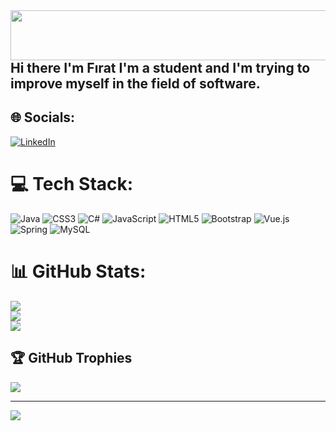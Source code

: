 <img src ="https://media.giphy.com/media/PNCWl4fqb2mWQN86Cv/giphy.gif" align="right" width="1000" height="80">

##

## Hi there I'm Fırat I'm a student and I'm trying to improve myself in the field of software.


## 🌐 Socials:
[![LinkedIn](https://img.shields.io/badge/LinkedIn-%230077B5.svg?logo=linkedin&logoColor=white)](https://linkedin.com/in/https://www.linkedin.com/in/fırat-asi-0a26582a3/) 

# 💻 Tech Stack:
![Java](https://img.shields.io/badge/java-%23ED8B00.svg?style=for-the-badge&logo=openjdk&logoColor=white) ![CSS3](https://img.shields.io/badge/css3-%231572B6.svg?style=for-the-badge&logo=css3&logoColor=white) ![C#](https://img.shields.io/badge/c%23-%23239120.svg?style=for-the-badge&logo=csharp&logoColor=white) ![JavaScript](https://img.shields.io/badge/javascript-%23323330.svg?style=for-the-badge&logo=javascript&logoColor=%23F7DF1E) ![HTML5](https://img.shields.io/badge/html5-%23E34F26.svg?style=for-the-badge&logo=html5&logoColor=white) ![Bootstrap](https://img.shields.io/badge/bootstrap-%238511FA.svg?style=for-the-badge&logo=bootstrap&logoColor=white) ![Vue.js](https://img.shields.io/badge/vue.js-%2335495e.svg?style=for-the-badge&logo=vuedotjs&logoColor=%234FC08D) ![Spring](https://img.shields.io/badge/spring-%236DB33F.svg?style=for-the-badge&logo=spring&logoColor=white) ![MySQL](https://img.shields.io/badge/mysql-4479A1.svg?style=for-the-badge&logo=mysql&logoColor=white)
# 📊 GitHub Stats:
![](https://github-readme-stats.vercel.app/api?username=Firatasi&theme=merko&hide_border=false&include_all_commits=false&count_private=false)<br/>
![](https://github-readme-streak-stats.herokuapp.com/?user=Firatasi&theme=merko&hide_border=false)<br/>
![](https://github-readme-stats.vercel.app/api/top-langs/?username=Firatasi&theme=merko&hide_border=false&include_all_commits=false&count_private=false&layout=compact)

## 🏆 GitHub Trophies
![](https://github-profile-trophy.vercel.app/?username=Firatasi&theme=catppuccin_mocha&no-frame=false&no-bg=true&margin-w=4)

---
[![](https://visitcount.itsvg.in/api?id=Firatasi&icon=4&color=12)](https://visitcount.itsvg.in)

<!-- Proudly created with GPRM ( https://gprm.itsvg.in ) -->
